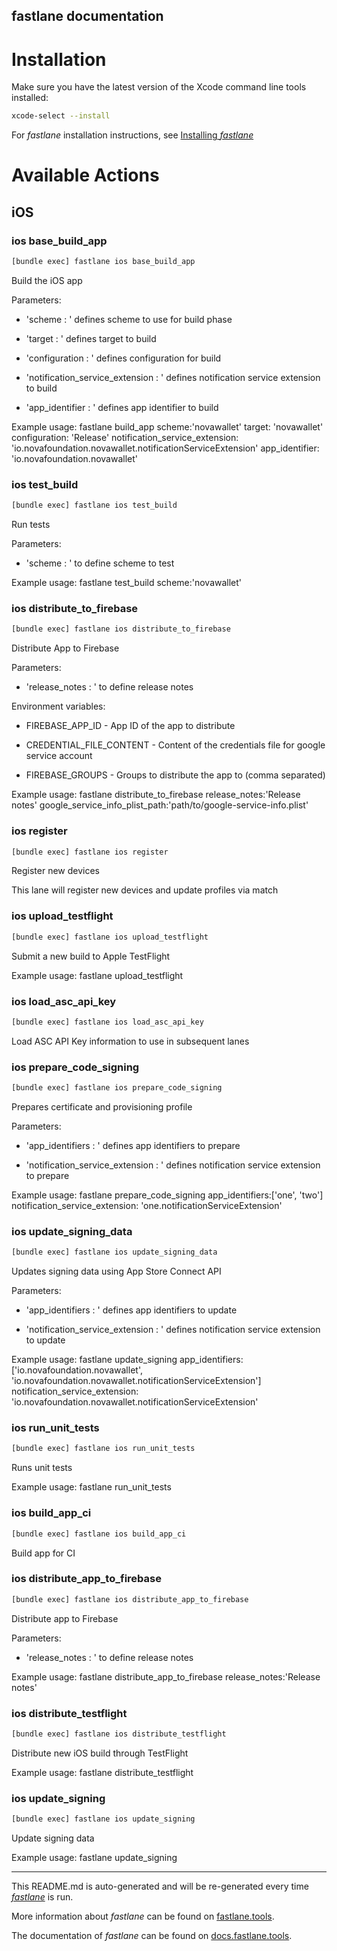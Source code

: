 fastlane documentation
----

# Installation

Make sure you have the latest version of the Xcode command line tools installed:

```sh
xcode-select --install
```

For _fastlane_ installation instructions, see [Installing _fastlane_](https://docs.fastlane.tools/#installing-fastlane)

# Available Actions

## iOS

### ios base_build_app

```sh
[bundle exec] fastlane ios base_build_app
```

Build the iOS app

Parameters:

- 'scheme : <value>' defines scheme to use for build phase

- 'target : <value>' defines target to build

- 'configuration : <value>' defines configuration for build

- 'notification_service_extension : <value>' defines notification service extension to build

- 'app_identifier : <value>' defines app identifier to build

 

Example usage: fastlane build_app scheme:'novawallet' target: 'novawallet' configuration: 'Release' notification_service_extension: 'io.novafoundation.novawallet.notificationServiceExtension' app_identifier: 'io.novafoundation.novawallet' 

### ios test_build

```sh
[bundle exec] fastlane ios test_build
```

Run tests

Parameters:

- 'scheme : <value>' to define scheme to test

 

Example usage: fastlane test_build scheme:'novawallet'

### ios distribute_to_firebase

```sh
[bundle exec] fastlane ios distribute_to_firebase
```

Distribute App to Firebase

Parameters:

- 'release_notes : <value>' to define release notes

Environment variables:

- FIREBASE_APP_ID - App ID of the app to distribute

- CREDENTIAL_FILE_CONTENT - Content of the credentials file for google service account

- FIREBASE_GROUPS - Groups to distribute the app to (comma separated)

 

Example usage: fastlane distribute_to_firebase release_notes:'Release notes' google_service_info_plist_path:'path/to/google-service-info.plist'

### ios register

```sh
[bundle exec] fastlane ios register
```

Register new devices

This lane will register new devices and update profiles via match

### ios upload_testflight

```sh
[bundle exec] fastlane ios upload_testflight
```

Submit a new build to Apple TestFlight

Example usage: fastlane upload_testflight

### ios load_asc_api_key

```sh
[bundle exec] fastlane ios load_asc_api_key
```

Load ASC API Key information to use in subsequent lanes

### ios prepare_code_signing

```sh
[bundle exec] fastlane ios prepare_code_signing
```

Prepares certificate and provisioning profile

Parameters:

- 'app_identifiers : <value>' defines app identifiers to prepare

- 'notification_service_extension : <value>' defines notification service extension to prepare

 

Example usage: fastlane prepare_code_signing app_identifiers:['one', 'two'] notification_service_extension: 'one.notificationServiceExtension' 

### ios update_signing_data

```sh
[bundle exec] fastlane ios update_signing_data
```

Updates signing data using App Store Connect API

Parameters:

- 'app_identifiers : <value>' defines app identifiers to update

- 'notification_service_extension : <value>' defines notification service extension to update

 

Example usage: fastlane update_signing app_identifiers:['io.novafoundation.novawallet', 'io.novafoundation.novawallet.notificationServiceExtension'] notification_service_extension: 'io.novafoundation.novawallet.notificationServiceExtension' 

### ios run_unit_tests

```sh
[bundle exec] fastlane ios run_unit_tests
```

Runs unit tests

Example usage: fastlane run_unit_tests

### ios build_app_ci

```sh
[bundle exec] fastlane ios build_app_ci
```

Build app for CI

### ios distribute_app_to_firebase

```sh
[bundle exec] fastlane ios distribute_app_to_firebase
```

Distribute app to Firebase

Parameters:

- 'release_notes : <value>' to define release notes

 

Example usage: fastlane distribute_app_to_firebase release_notes:'Release notes'

### ios distribute_testflight

```sh
[bundle exec] fastlane ios distribute_testflight
```

Distribute new iOS build through TestFlight

Example usage: fastlane distribute_testflight

### ios update_signing

```sh
[bundle exec] fastlane ios update_signing
```

Update signing data

Example usage: fastlane update_signing

----

This README.md is auto-generated and will be re-generated every time [_fastlane_](https://fastlane.tools) is run.

More information about _fastlane_ can be found on [fastlane.tools](https://fastlane.tools).

The documentation of _fastlane_ can be found on [docs.fastlane.tools](https://docs.fastlane.tools).
